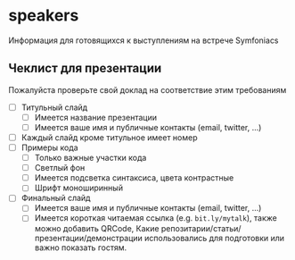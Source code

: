 # speakers

Информация для готовящихся к выступлениям на встрече Symfoniacs

## Чеклист для презентации

Пожалуйста проверьте свой доклад на соответствие этим требованиям

- [ ] Титульный слайд
  - [ ] Имеется название презентации
  - [ ] Имеется ваше имя и публичные контакты (email, twitter, ...)
- [ ] Каждый слайд кроме титульное имеет номер
- [ ] Примеры кода
  - [ ] Только важные участки кода
  - [ ] Светлый фон
  - [ ] Имеется подсветка синтаксиса, цвета контрастные
  - [ ] Шрифт моноширинный
- [ ] Финальный слайд
  - [ ] Имеется ваше имя и публичные контакты (email, twitter, ...)
  - [ ] Имеется короткая читаемая ссылка (e.g. `bit.ly/mytalk`), также можно добавить QRCode,
    Какие репозитарии/статьи/презентации/демонстрации использовались для подготовки или важно показать гостям.
